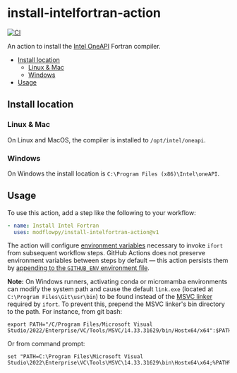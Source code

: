 # install-intelfortran-action

[![CI](https://github.com/modflowpy/install-intelfortran-action/actions/workflows/commit.yml/badge.svg?branch=develop)](https://github.com/modflowpy/install-intelfortran-action/actions/workflows/commit.yml)

An action to install the [Intel OneAPI](https://www.intel.com/content/www/us/en/developer/tools/oneapi/fortran-compiler.html#gs.bksc2p) Fortran compiler.

<!-- START doctoc generated TOC please keep comment here to allow auto update -->
<!-- DON'T EDIT THIS SECTION, INSTEAD RE-RUN doctoc TO UPDATE -->

- [Install location](#install-location)
  - [Linux & Mac](#linux--mac)
  - [Windows](#windows)
- [Usage](#usage)

<!-- END doctoc generated TOC please keep comment here to allow auto update -->

## Install location

### Linux & Mac

On Linux and MacOS, the compiler is installed to `/opt/intel/oneapi`.

### Windows

On Windows the install location is `C:\Program Files (x86)\Intel\oneAPI`.

## Usage

To use this action, add a step like the following to your workflow:

```yaml
- name: Install Intel Fortran
  uses: modflowpy/install-intelfortran-action@v1
```

The action will configure [environment variables](https://www.intel.com/content/www/us/en/develop/documentation/oneapi-programming-guide/top/oneapi-development-environment-setup.html) necessary to invoke `ifort` from subsequent workflow steps. GitHub Actions does not preserve environment variables between steps by default &mdash; this action persists them by [appending to the `GITHUB_ENV` environment file](https://docs.github.com/en/actions/using-workflows/workflow-commands-for-github-actions#setting-an-environment-variable).

**Note:** On Windows runners, activating conda or micromamba environments can modify the system path and cause the default `link.exe` (located at `C:\Program Files\Git\usr\bin`) to be found instead of the [MSVC linker](https://docs.microsoft.com/en-us/cpp/build/reference/linking?view=msvc-170) required by `ifort`. To prevent this, prepend the MSVC linker's bin directory to the path. For instance, from git bash:

```shell
export PATH="/C/Program Files/Microsoft Visual Studio/2022/Enterprise/VC/Tools/MSVC/14.33.31629/bin/Hostx64/x64":$PATH
```

Or from command prompt:

```
set "PATH=C:\Program Files\Microsoft Visual Studio\2022\Enterprise\VC\Tools\MSVC\14.33.31629\bin\Hostx64\x64;%PATH%"
```
